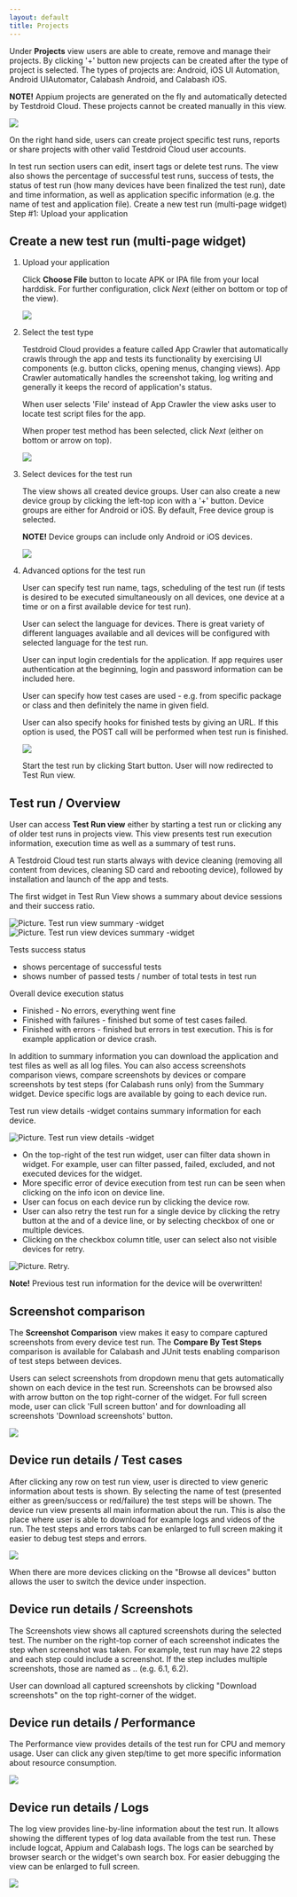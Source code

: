 ```yaml
---
layout: default
title: Projects
---
```



Under **Projects** view users are able to create, remove and manage their
projects.  By clicking '+' button new projects can be created after
the type of project is selected. The types of projects are: Android,
iOS UI Automation, Android UIAutomator, Calabash Android, and Calabash
iOS.

**NOTE!** Appium projects are generated on the fly and automatically
detected by Testdroid Cloud. These projects cannot be created manually
in this view.

![]({{site.github.url}}/assets/user-manuals/projects_projects.png)

On the right hand side, users can create project specific test runs,
reports or share projects with other valid Testdroid Cloud user
accounts.
 
In test run section users can edit, insert tags or delete test
runs. The view also shows the percentage of successful test runs,
success of tests, the status of test run (how many devices have been
finalized the test run), date and time information, as well as
application specific information (e.g. the name of test and
application file).  Create a new test run (multi-page widget) Step #1:
Upload your application

## Create a new test run (multi-page widget)

1. Upload your application

	Click **Choose File** button to locate APK or IPA file from your
  	local harddisk. For further configuration, click *Next* (either
  	on bottom or top of the view).

	![]({{site.github.url}}/assets/user-manuals/projects_choose_file.png)
	

1. Select the test type

   Testdroid Cloud provides a feature called App Crawler that
   automatically crawls through the app and tests its functionality by
   exercising UI components (e.g. button clicks, opening menus,
   changing views). App Crawler automatically handles the screenshot
   taking, log writing and generally it keeps the record of
   application's status.

   When user selects 'File' instead of App Crawler the view asks
   user to locate test script files for the app.

   When proper test method has been selected, click *Next* (either
   on bottom or arrow on top).

   ![]({{site.github.url}}/assets/user-manuals/projects_choose_file_2.png)

1. Select devices for the test run
 
	The view shows all created device groups. User can also create
	a new device group by clicking the left-top icon with a '+'
	button. Device groups are either for Android or iOS. By
	default, Free device group is selected.
 
	**NOTE!** Device groups can include only Android or iOS devices.

	![]({{site.github.url}}/assets/user-manuals/projects_device_groups.png)

1. Advanced options for the test run

   User can specify test run name, tags, scheduling of the test run
   (if tests is desired to be executed simultaneously on all devices,
   one device at a time or on a first available device for test run).

   User can select the language for devices. There is great variety of
   different languages available and all devices will be configured
   with selected language for the test run.

   User can input login credentials for the application. If app
   requires user authentication at the beginning, login and password
   information can be included here.

   User can specify how test cases are used - e.g. from specific
   package or class and then definitely the name in given field.

   User can also specify hooks for finished tests by giving an URL. If
   this option is used, the POST call will be performed when test run
   is finished.

   ![]({{site.github.url}}/assets/user-manuals/projects_advanced_options.png)


   Start the test run by clicking Start button. User will now
   redirected to Test Run view.

## Test run / Overview

User can access **Test Run view** either by starting a test run or
clicking any of older test runs in projects view. This view presents
test run execution information, execution time as well as a summary of
test runs.

A Testdroid Cloud test run starts always with device cleaning
(removing all content from devices, cleaning SD card and rebooting
device), followed by installation and launch of the app and tests.

The first widget in Test Run View shows a summary about device sessions and their success ratio.

![Picture. Test run view summary -widget]({{site.github.url}}/assets/user-manuals/projects_run_overview.png) ![Picture. Test run view devices summary -widget]({{site.github.url}}/assets/user-manuals/projects_run_overview-device.png)

Tests success status

* shows percentage of successful tests
* shows number of passed tests / number of total tests in test run

Overall device execution status

* Finished - No errors, everything went fine
* Finished with failures - finished but some of test cases failed.
* Finished with errors - finished but errors in test execution. This
  is for example application or device crash.

In addition to summary information you can download the application
and test files as well as all log files. You can also access
screenshots comparison views, compare screenshots by devices or
compare screenshots by test steps (for Calabash runs only) from the
Summary widget. Device specific logs are available by going to each
device run.

Test run view details -widget contains summary information for each device.

![Picture. Test run view details -widget]({{site.github.url}}/assets/user-manuals/projects_run_details.png)

* On the top-right of the test run widget, user can filter data shown in
widget. For example, user can filter passed, failed, excluded, and not
executed devices for the widget. 
* More specific error of device execution from test run can be seen when clicking on the info icon on
device line. 
* User can focus on each device run by clicking the device
row. 
* User can also retry the test run for a single device by clicking
the retry button at the and of a device line, or by selecting checkbox
of one or multiple devices. 
* Clicking on the checkbox column title,
user can select also not visible devices for retry.

![Picture. Retry.]({{site.github.url}}/assets/user-manuals/projects_retry_listed.png)

**Note!** Previous test run information for the device will be
  overwritten!

## Screenshot comparison

The **Screenshot Comparison** view makes it easy to compare captured screenshots from every device test run. The **Compare By Test Steps** comparison is available for Calabash and JUnit tests enabling comparison of test steps between devices.
 
Users can select screenshots from dropdown menu that gets automatically shown on each device in the test run. Screenshots can be browsed also with arrow button on the top right-corner of the widget. For full screen mode, user can click 'Full screen button' and for downloading all screenshots 'Download screenshots' button.

![]({{site.github.url}}/assets/user-manuals/projects_run_details_sc_comparision.png)

## Device run details / Test cases
 
After clicking any row on test run view, user is directed to view
generic information about tests is shown. By selecting the name of
test (presented either as green/success or red/failure) the test steps
will be shown. The device run view presents all main information about the run. This is also the place where user is able to download for example logs and videos of the run. The test steps and errors tabs can be enlarged to full screen making it easier to debug test steps and errors.

![]({{site.github.url}}/assets/user-manuals/projects_test_steps.png)

When there are more devices clicking on the "Browse all devices" button allows the user to switch the device under inspection. 

## Device run details / Screenshots
 
The Screenshots view shows all captured screenshots during the
selected test. The number on the right-top corner of each screenshot
indicates the step when screenshot was taken. For example, test run may have 22 steps and each step could include a screenshot. If the step
includes multiple screenshots, those are named as <number of
step>.<sub-number>.  (e.g. 6.1, 6.2).

User can download all captured screenshots by clicking "Download screenshots" on the top right-corner of the widget.

## Device run details / Performance
 
The Performance view provides details of the test run for CPU and
memory usage.  User can click any given step/time to get more specific
information about resource consumption.

![]({{site.github.url}}/assets/user-manuals/projects_run_details_performance.png)

## Device run details / Logs

The log view provides line-by-line information about the test run. It allows showing the different types of log data available from the test run. These include logcat, Appium and Calabash logs. The logs can be searched by browser search or the widget's own search box. For easier debugging the view can be enlarged to full screen.

![]({{site.github.url}}/assets/user-manuals/projects_run_details_logs.png)
 
